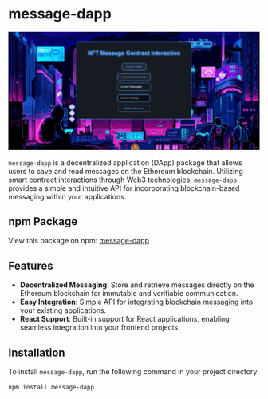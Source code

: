 # message-dapp
![message-dapp Preview](/images/message-dapp-preview.png)

`message-dapp` is a decentralized application (DApp) package that allows users to save and read messages on the Ethereum blockchain. Utilizing smart contract interactions through Web3 technologies, `message-dapp` provides a simple and intuitive API for incorporating blockchain-based messaging within your applications.

## npm Package

View this package on npm: [message-dapp](https://www.npmjs.com/package/message-dapp)

## Features

- **Decentralized Messaging**: Store and retrieve messages directly on the Ethereum blockchain for immutable and verifiable communication.
- **Easy Integration**: Simple API for integrating blockchain messaging into your existing applications.
- **React Support**: Built-in support for React applications, enabling seamless integration into your frontend projects.

## Installation

To install `message-dapp`, run the following command in your project directory:

```bash
npm install message-dapp
